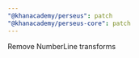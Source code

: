 ```yaml
---
"@khanacademy/perseus": patch
"@khanacademy/perseus-core": patch
---
```


Remove NumberLine transforms
